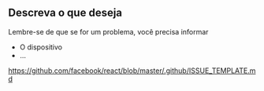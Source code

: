 ## Descreva o que deseja

Lembre-se de que se for um problema, você precisa informar

- O dispositivo
- ...

https://github.com/facebook/react/blob/master/.github/ISSUE_TEMPLATE.md
